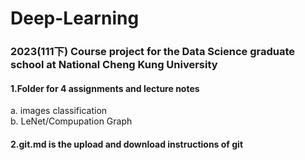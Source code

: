 # Deep-Learning
### 2023(111下) Course project for the Data Science graduate school at National Cheng Kung University  
#### 1.Folder for 4 assignments and lecture notes  
  a. images classification  
  b. LeNet/Compupation Graph  
#### 2.git.md is the upload and download instructions of git

